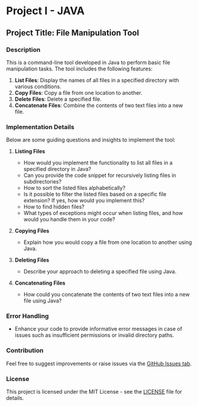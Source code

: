 # Project I - JAVA  
## Project Title: File Manipulation Tool  

### Description  
This is a command-line tool developed in Java to perform basic file manipulation tasks. The tool includes the following features:  

1. **List Files**: Display the names of all files in a specified directory with various conditions.  
2. **Copy Files**: Copy a file from one location to another.  
3. **Delete Files**: Delete a specified file.  
4. **Concatenate Files**: Combine the contents of two text files into a new file.  

### Implementation Details  
Below are some guiding questions and insights to implement the tool:  

1. **Listing Files**  
   - How would you implement the functionality to list all files in a specified directory in Java?  
   - Can you provide the code snippet for recursively listing files in subdirectories?  
   - How to sort the listed files alphabetically?  
   - Is it possible to filter the listed files based on a specific file extension? If yes, how would you implement this?  
   - How to find hidden files?  
   - What types of exceptions might occur when listing files, and how would you handle them in your code?  

2. **Copying Files**  
   - Explain how you would copy a file from one location to another using Java.  

3. **Deleting Files**  
   - Describe your approach to deleting a specified file using Java.  

4. **Concatenating Files**  
   - How could you concatenate the contents of two text files into a new file using Java?  

### Error Handling  
- Enhance your code to provide informative error messages in case of issues such as insufficient permissions or invalid directory paths.  

### Contribution  
Feel free to suggest improvements or raise issues via the [GitHub Issues tab](#).  

### License  
This project is licensed under the MIT License - see the [LICENSE](LICENSE) file for details.
